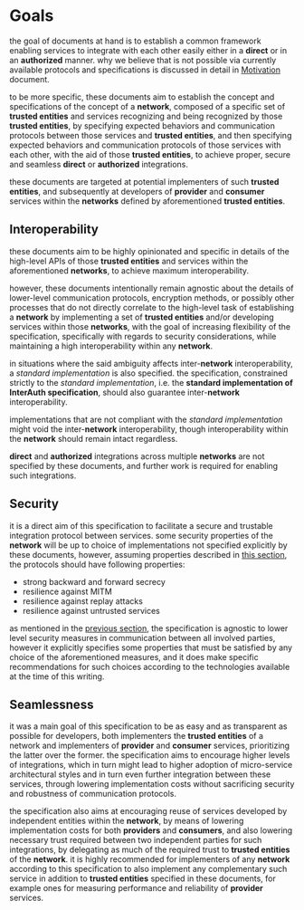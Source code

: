 # Goals

the goal of documents at hand is to establish a common framework enabling services to integrate with each other easily
either in a **direct** or in an **authorized** manner. why we believe that is not possible via currently available protocols
and specifications is discussed in detail in [Motivation](MOTIVATION.md) document.

to be more specific, these documents aim to establish the concept and specifications of the concept of a
**network**, composed of a specific set of **trusted entities** and services recognizing and being
recognized by those **trusted entities**, by specifying expected behaviors and communication protocols
between those services and **trusted entities**, and then specifying expected behaviors and communication
protocols of those services with each other, with the aid of those **trusted entities**, to achieve proper,
secure and seamless **direct** or **authorized** integrations.

these documents are targeted at potential implementers of such **trusted entities**, and subsequently
at developers of **provider** and **consumer** services within the **networks** defined by aforementioned
**trusted entities**.

## Interoperability

these documents aim to be highly opinionated and specific in details of the high-level APIs of those
**trusted entities** and services within the aforementioned **networks**, to achieve
maximum interoperability.

however, these documents intentionally remain agnostic about the details of lower-level communication
protocols, encryption methods, or possibly other processes that do not directly correlate to the high-level
task of establishing a **network** by implementing a set of **trusted entities** and/or developing services
within those **networks**, with the goal of increasing flexibility of the specification, specifically with
regards to security considerations, while maintaining a high interoperability within any **network**.

in situations where the said ambiguity affects inter-**network** interoperability, a _standard implementation_
is also specified. the specification, constrained strictly to the _standard implementation_, i.e. the
**standard implementation of InterAuth specification**, should also guarantee inter-**network** interoperability.

implementations that are not compliant with the _standard implementation_ might void the
inter-**network** interoperability, though interoperability within the **network** should remain intact regardless.

**direct** and **authorized** integrations across multiple **networks** are not specified by these documents,
and further work is required for enabling such integrations.

## Security

it is a direct aim of this specification to facilitate a secure and trustable integration protocol between
services. some security properties of the **network** will be up to choice of implementations not specified
explicitly by these documents, however, assuming properties described in [this section](#SECURITY.md), the
protocols should have following properties:

- strong backward and forward secrecy
- resilience against MITM
- resilience against replay attacks
- resilience against untrusted services

as mentioned in the [previous section](#interoperability), the specification is agnostic to lower
level security measures in communication between all involved parties, however it explicitly specifies some
properties that must be satisfied by any choice of the aforementioned measures, and it does make specific
recommendations for such choices according to the technologies available at the time of this writing.

## Seamlessness

it was a main goal of this specification to be as easy and as transparent as possible for developers, both
implementers the **trusted entities** of a network and implementers of **provider** and **consumer** services,
prioritizing the latter over the former. the specification aims to encourage higher levels of integrations,
which in turn might lead to higher adoption of micro-service architectural styles and in turn even further integration
between these services, through lowering implementation costs without sacrificing security and robustness
of communication protocols.

the specification also aims at encouraging reuse of services developed by independent entities within the
**network**, by means of lowering implementation costs for both **providers** and **consumers**, and also
lowering necessary trust required between two independent parties for such integrations, by delegating
as much of the required trust to **trusted entities** of the **network**. it is highly recommended for
implementers of any **network** according to this specification to also implement any complementary such service
in addition to **trusted entities** specified in these documents, for example ones for measuring performance
and reliability of **provider** services.
